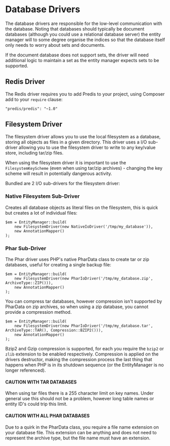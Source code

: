 Database Drivers
================
The database drivers are responsible for the low-level communication with the database. Noting that databases should
typically be document databases (although you could use a relational database server) the entity manager will to some
degree organise the indices so that the database itself only needs to worry about sets and documents.

If the document database does not support sets, the driver will need additional logic to maintain a set as the entity
manager expects sets to be supported.

Redis Driver
------------
The Redis driver requires you to add Predis to your project, using Composer add to your `require` clause:
 
    "predis/predis": "~1.0"
    
Filesystem Driver
-----------------
The filesystem driver allows you to use the local filesystem as a database, storing all objects as files in a given
directory. This driver uses a I/O sub-driver allowing you to use the filesystem driver to write to any key/value store,
including tar/zip files.

When using the filesystem driver it is important to use the `FilesystemKeyScheme` (even when using tar/zip archives) -
changing the key scheme will result in potentially dangerous activity.

Bundled are 2 I/O sub-drivers for the filesystem driver:

### Native Filesystem Sub-Driver
Creates all database objects as literal files on the filesystem, this is quick but creates a lot of individual files:

    $em = EntityManager::build(
        new FilesystemDriver(new NativeIoDriver('/tmp/my_database')), 
        new AnnotationMapper()
    );

### Phar Sub-Driver
The Phar driver uses PHP's native PharData class to create tar or zip databases, useful for creating a single backup
file:

    $em = EntityManager::build(
        new FilesystemDriver(new PharIoDriver('/tmp/my_database.zip', ArchiveType::ZIP())), 
        new AnnotationMapper()
    );
    
You can compress tar databases, however compression isn't supported by PharData on zip archives, so when using a zip
database, you cannot provide a compression method.

    $em = EntityManager::build(
        new FilesystemDriver(new PharIoDriver('/tmp/my_database.tar', ArchiveType::TAR(), Compression::BZIP2())), 
        new AnnotationMapper()
    );
    
Bzip2 and Gzip compression is supported, for each you require the `bzip2` or `zlib` extension to be enabled 
respectively. Compression is applied on the drivers destructor, making the compression process the last thing that
happens when PHP is in its shutdown sequence (or the EntityManager is no longer referenced).

#### CAUTION WITH TAR DATABASES
When using tar files there is a 255 character limit on key names. Under general use this should not be a problem, 
however long table names or entity ID's could trip this limit.

#### CAUTION WITH ALL PHAR DATABASES
Due to a quirk in the PharData class, you require a file name extension on your database file. This extension can be 
anything and does not need to represent the archive type, but the file name must have an extension.
